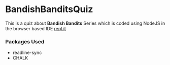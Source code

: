 # BandishBanditsQuiz

This is a quiz about **Bandish Bandits** Series which is coded using NodeJS in the browser based IDE [repl.it](https://repl.it/)

### Packages Used

- readline-sync
- CHALK
